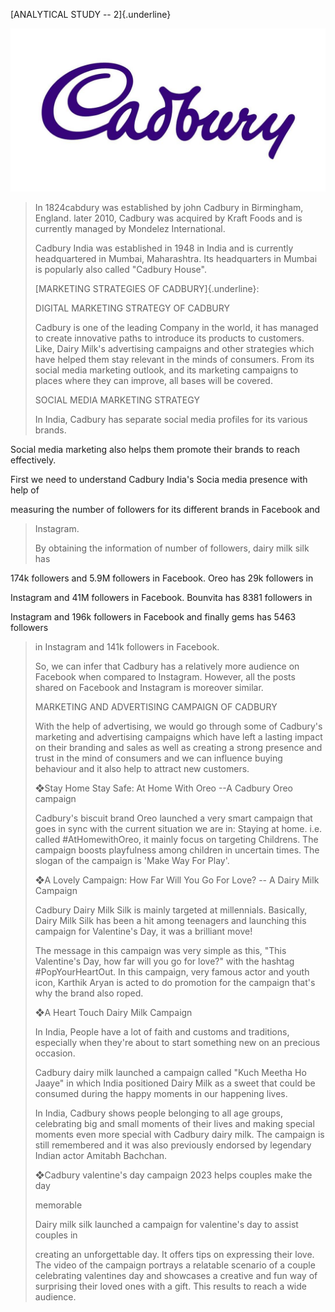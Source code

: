 [ANALYTICAL STUDY -- 2]{.underline}

![](image1.png)


> In 1824cabdury was established by john Cadbury in Birmingham, England.
> later 2010, Cadbury was acquired by Kraft Foods and is currently
> managed by Mondelez International.
>
> Cadbury India was established in 1948 in India and is currently
> headquartered in Mumbai, Maharashtra. Its headquarters in Mumbai is
> popularly also called "Cadbury House".
>
> [MARKETING STRATEGIES OF CADBURY]{.underline}:
>
> DIGITAL MARKETING STRATEGY OF CADBURY
>
> Cadbury is one of the leading Company in the world, it has managed to
> create innovative paths to introduce its products to customers. Like,
> Dairy Milk's advertising campaigns and other strategies which have
> helped them stay relevant in the minds of consumers. From its social
> media marketing outlook, and its marketing campaigns to places where
> they can improve, all bases will be covered.
>
> SOCIAL MEDIA MARKETING STRATEGY
>
> In India, Cadbury has separate social media profiles for its various
> brands.

Social media marketing also helps them promote their brands to reach
effectively.

First we need to understand Cadbury India's Socia media presence with
help of

measuring the number of followers for its different brands in Facebook
and

> Instagram.
>
> By obtaining the information of number of followers, dairy milk silk
> has

174k followers and 5.9M followers in Facebook. Oreo has 29k followers in

Instagram and 41M followers in Facebook. Bounvita has 8381 followers in

Instagram and 196k followers in Facebook and finally gems has 5463
followers

> in Instagram and 141k followers in Facebook.
>
> So, we can infer that Cadbury has a relatively more audience on
> Facebook when compared to Instagram. However, all the posts shared on
> Facebook and Instagram is moreover similar.
>
> MARKETING AND ADVERTISING CAMPAIGN OF CADBURY
>
> With the help of advertising, we would go through some of Cadbury's
> marketing and advertising campaigns which have left a lasting impact
> on their branding and sales as well as creating a strong presence and
> trust in the mind of consumers and we can influence buying behaviour
> and it also help to attract new customers.
>
> ❖Stay Home Stay Safe: At Home With Oreo --A Cadbury Oreo campaign
>
> Cadbury's biscuit brand Oreo launched a very smart campaign that goes
> in sync with the current situation we are in: Staying at home. i.e.
> called #AtHomewithOreo, it mainly focus on targeting Childrens. The
> campaign boosts playfulness among children in uncertain times. The
> slogan of the campaign is 'Make Way For Play'.
>
> ❖A Lovely Campaign: How Far Will You Go For Love? -- A Dairy Milk
> Campaign
>
> Cadbury Dairy Milk Silk is mainly targeted at millennials. Basically,
> Dairy Milk Silk has been a hit among teenagers and launching this
> campaign for Valentine's Day, it was a brilliant move!
>
> The message in this campaign was very simple as this, "This
> Valentine's Day, how far will you go for love?" with the hashtag
> #PopYourHeartOut. In this campaign, very famous actor and youth icon,
> Karthik Aryan is acted to do promotion for the campaign that's why the
> brand also roped.
>
> ❖A Heart Touch Dairy Milk Campaign
>
> In India, People have a lot of faith and customs and traditions,
> especially when they're about to start something new on an precious
> occasion.
>
> Cadbury dairy milk launched a campaign called "Kuch Meetha Ho Jaaye"
> in which India positioned Dairy Milk as a sweet that could be consumed
> during the happy moments in our happening lives.
>
> In India, Cadbury shows people belonging to all age groups,
> celebrating big and small moments of their lives and making special
> moments even more special with Cadbury dairy milk. The campaign is
> still remembered and it was also previously endorsed by legendary
> Indian actor Amitabh Bachchan.
>
> ❖Cadbury valentine's day campaign 2023 helps couples make the day
>
> memorable
>
> Dairy milk silk launched a campaign for valentine's day to assist
> couples in
>
> creating an unforgettable day. It offers tips on expressing their
> love. The video of the campaign portrays a relatable scenario of a
> couple celebrating valentines day and showcases a creative and fun way
> of surprising their loved ones with a gift. This results to reach a
> wide audience.
